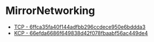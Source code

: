 # MirrorNetworking
- [TCP - 6ffca35fa40f144adfbb296ccdece950e6bddda3](https://github.com/MirrorNetworking/Telepathy)
- [KCP - 66efda6686f649838d42f078fbaabf56ac449de4](https://github.com/MirrorNetworking/kcp2k)